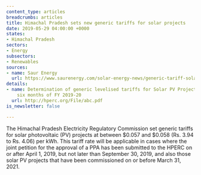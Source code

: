 ```yaml
---
content_type: articles
breadcrumbs: articles
title: Himachal Pradesh sets new generic tariffs for solar projects
date: 2019-05-29 04:00:00 +0000
states:
- Himachal Pradesh
sectors:
- Energy
subsectors:
- Renewables
sources:
- name: Saur Energy
  url: https://www.saurenergy.com/solar-energy-news/generic-tariff-solar-projects-himachal-pradesh
details:
- name: Determination of generic levelised tariffs for Solar PV Projects for first
    six months of FY 2019-20
  url: http://hperc.org/File/abc.pdf
is_newsletter: false

---
```

The Himachal Pradesh Electricity Regulatory Commission set generic tariffs for solar photovoltaic (PV) projects at between $0.057 and $0.058 (Rs. 3.94 to Rs. 4.06) per kWh. This tariff rate will be applicable in cases where the joint petition for the approval of a PPA has been submitted to the HPERC on or after April 1, 2019, but not later than September 30, 2019, and also those solar PV projects that have been commissioned on or before March 31, 2021.
